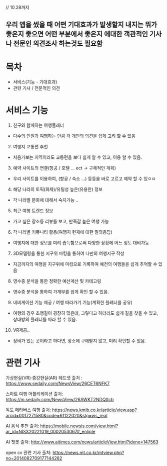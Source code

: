// 10.28까지
## 우리 앱을 썼을 때 어떤 기대효과가 발생할지 내지는 뭐가 좋은지 좋으면 어떤 부분에서 좋은지 에대한 객관적인 기사나 전문인 의견조사 하는것도 필요함

# 목차
  - 서비스(기능 - 기대효과)
  - 관련 기사 / 전문적인 의견

# 서비스 기능
1) 친구와 함께하는 여행플래너
  - 다수의 인원과 여행하는 만큼 각 개인의 의견을 쉽게 고려 할 수 있음
2) 여행지 교통편 추천
  - 처음가보는 지역이라도 교통편을 보다 쉽게 알 수 있고, 이용 할 수 있음.
3) 예약 사이트의 연결(항공 / 호텔 ... ect -> 구체적인 계획)
  - 우리 사이트를 이용하여, (항공 / 숙소 ...) 등등을 바로 고르고 예약 할 수 있ㅇㅁ
4) 해당 나라의 토픽(화제)/유틸성 높은(유용한) 정보
  - 각 나라별 문화에 대해서 숙지가능 ..
5) 최근 여행 트랜드 정보
  - 가고 싶은 장소등 리뷰를 보고, 만족감 높은 여행 가능
6) 각 나라별 커뮤니티 활용(여행지 현재에 대한 질의응답)
  - 여행지에 대한 정보를 미리 습득함으로써 다양한 상황에 어느 정도 대비가능
7) 3D모델링을 통한 지구위 마킹을 통하여 나만의 여행지구 작성
  - 지금까지의 여행을 지구위에 마킹으로 기록하여 예전의 여행들을 쉽게 추억할 수 있음
8) 영수증 분석을 통한 정확한 예산계산 및 카테고링
  - 영수증 분석을 통하여 가계부를 쉽게 확인 할 수 있음.
9) 네비게이션 기능 제공 / 여행 따라가기 기능(계획한 플레너를 공유)
  - 여행의 경우 초행길이 굉장히 많은데, 그렇다고 하더라도 쉽게 길을 찾을 수 있고, 상대방의 플레너를 따라 할 수 있음.
10) VR제공..
  - 장비가 있는 곳이라고 하다면, 장소에 구애받지 않고, 미리 확인할 수 있음.

# 관련 기사
가상현실(VR)·증강현실(AR) 헤드셋
출처 : https://www.sedaily.com/NewsView/26CET6NFK7

스마트 여행 어플리케이션
출처: https://m.sedaily.com/NewsView/26AWKT2NDQ#cb

독도 메타버스 여행
출처: https://news.kmib.co.kr/article/view.asp?arcid=0017271580&code=61122020&stg=ws_real

AI 음식 추천
출처: https://mobile.newsis.com/view.html?ar_id=NISX20221019_0002053067#_enliple

AI 챗봇
출처: http://www.aitimes.com/news/articleView.html?idxno=147563

open cv 관련 기사
출처: https://news.mt.co.kr/mtview.php?no=2014082709177144282